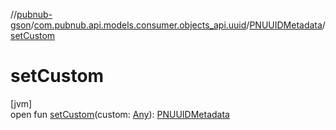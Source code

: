//[pubnub-gson](../../../index.md)/[com.pubnub.api.models.consumer.objects_api.uuid](../index.md)/[PNUUIDMetadata](index.md)/[setCustom](set-custom.md)

# setCustom

[jvm]\
open fun [setCustom](set-custom.md)(custom: [Any](https://kotlinlang.org/api/latest/jvm/stdlib/kotlin/-any/index.html)): [PNUUIDMetadata](index.md)

